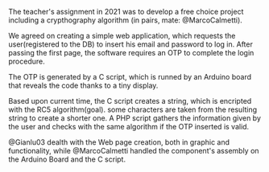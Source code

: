 The teacher's assignment in 2021 was to develop a free choice project including a crypthography algorithm (in pairs, mate: @MarcoCalmetti).

We agreed on creating a simple web application, which requests the user(registered to the DB) to insert his email and password to log in.
After passing the first page, the software requires an OTP to complete the login procedure.

The OTP is generated by a C script, which is runned by an Arduino board that reveals the code thanks to a tiny display.

Based upon current time, the C script creates a string, which is encripted with the RC5 algorithm(goal). some characters are taken from the resulting string to create a shorter one.
A PHP script gathers the information given by the user and checks with the same algorithm if the OTP inserted is valid.

@Gianlu03 dealth with the Web page creation, both in graphic and functionality,
while @MarcoCalmetti handled the component's assembly on the Arduino Board and the C script.
